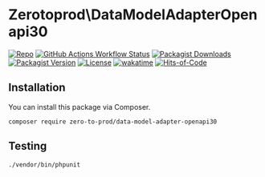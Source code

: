 # Zerotoprod\DataModelAdapterOpenapi30

[![Repo](https://img.shields.io/badge/github-gray?logo=github)](https://github.com/zero-to-prod/data-model-adapter-openapi30)
[![GitHub Actions Workflow Status](https://img.shields.io/github/actions/workflow/status/zero-to-prod/data-model-adapter-openapi30/test.yml?label=tests)](https://github.com/zero-to-prod/data-model-adapter-openapi30/actions)
[![Packagist Downloads](https://img.shields.io/packagist/dt/zero-to-prod/data-model-adapter-openapi30?color=blue)](https://packagist.org/packages/zero-to-prod/data-model-adapter-openapi30/stats)
[![Packagist Version](https://img.shields.io/packagist/v/zero-to-prod/data-model-adapter-openapi30?color=f28d1a)](https://packagist.org/packages/zero-to-prod/data-model-adapter-openapi30)
[![License](https://img.shields.io/packagist/l/zero-to-prod/data-model-adapter-openapi30?color=red)](https://github.com/zero-to-prod/data-model-adapter-openapi30/blob/main/LICENSE.md)
[![wakatime](https://wakatime.com/badge/github/zero-to-prod/data-model-adapter-openapi30.svg)](https://wakatime.com/badge/github/zero-to-prod/data-model-adapter-openapi30)
[![Hits-of-Code](https://hitsofcode.com/github/zero-to-prod//data-model-adapter-openapi30?branch=main)](https://hitsofcode.com/github/zero-to-prod//data-model-adapter-openapi30/view?branch=main)

## Installation
You can install this package via Composer.

```shell
composer require zero-to-prod/data-model-adapter-openapi30
```

## Testing

```shell
./vendor/bin/phpunit
```

